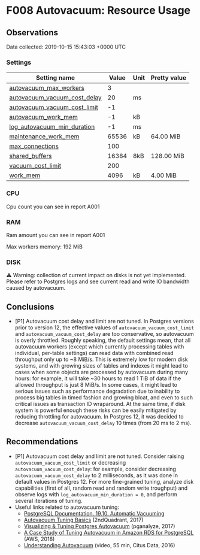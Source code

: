 # F008 Autovacuum: Resource Usage #

## Observations ##
Data collected: 2019-10-15 15:43:03 +0000 UTC  
### Settings ###




| Setting name | Value | Unit | Pretty value |
|-------------|-------|------|--------------|
| [autovacuum_max_workers](https://postgresqlco.nf/en/doc/param/autovacuum_max_workers)|3|<no value> |  |
| [autovacuum_vacuum_cost_delay](https://postgresqlco.nf/en/doc/param/autovacuum_vacuum_cost_delay)|20|ms |  |
| [autovacuum_vacuum_cost_limit](https://postgresqlco.nf/en/doc/param/autovacuum_vacuum_cost_limit)|-1|<no value> |  |
| [autovacuum_work_mem](https://postgresqlco.nf/en/doc/param/autovacuum_work_mem)|-1|kB |  |
| [log_autovacuum_min_duration](https://postgresqlco.nf/en/doc/param/log_autovacuum_min_duration)|-1|ms |  |
| [maintenance_work_mem](https://postgresqlco.nf/en/doc/param/maintenance_work_mem)|65536|kB | 64.00 MiB |
| [max_connections](https://postgresqlco.nf/en/doc/param/max_connections)|100|<no value> |  |
| [shared_buffers](https://postgresqlco.nf/en/doc/param/shared_buffers)|16384|8kB | 128.00 MiB |
| [vacuum_cost_limit](https://postgresqlco.nf/en/doc/param/vacuum_cost_limit)|200|<no value> |  |
| [work_mem](https://postgresqlco.nf/en/doc/param/work_mem)|4096|kB | 4.00 MiB |


### CPU ###

Cpu count you can see in report A001  

### RAM ###

Ram amount you can see in report A001

Max workers memory: 192&nbsp;MiB


### DISK ###

:warning: Warning: collection of current impact on disks is not yet implemented. Please refer to Postgres logs and see current read and write IO bandwidth caused by autovacuum.

## Conclusions ##
  - [P1] Autovacuum cost delay and limit are not tuned. In Postgres versions prior to version 12, the effective values of `autovacuum_vacuum_cost_limit` and `autovacuum_vacuum_cost_delay` are too conservative, so autovacuum is overly throttled. Roughly speaking, the default settings mean, that all autovacuum workers (except which currently processing tables with individual, per-table settings) can read data with combined read throughput only up to ~8 MiB/s. This is extremely low for modern disk systems, and with growing sizes of tables and indexes it might lead to cases when some objects are processed by autovacuum during many hours: for example, it will take ~30 hours to read 1 TiB of data if the allowed throughput is just 8 MiB/s. In some cases, it might lead to serious issues such as performance degradation due to inability to process big tables in timed fashion and growing bloat, and even to such critical issues as transaction ID wraparound. At the same time, if disk system is powerful enough these risks can be easily mitigated by reducing throttling for autovacuum. In Postgres 12, it was decided to decrease `autovacuum_vacuum_cost_delay` 10 times (from 20 ms to 2 ms).
  
 


## Recommendations ##
  - [P1] Autovacuum cost delay and limit are not tuned. Consider raising `autovacuum_vacuum_cost_limit` or decreasing `autovacuum_vacuum_cost_delay`: for example, consider decreasing `autovacuum_vacuum_cost_delay` to 2 milliseconds, as it was done in default  values in Postgres 12. For more fine-grained tuning, analyze disk capabilities (first of all, random read and random write troughput) and observe logs with `log_autovacuum_min_duration = 0`, and perform several iterations of tuning.
  - Useful links related to autovacuum tuning:  
    - [PostgreSQL Documentation. 19.10. Automatic Vacuuming](https://www.postgresql.org/docs/11.0/runtime-config-autovacuum.html)  
    - [Autovacuum Tuning Basics](https://www.2ndquadrant.com/en/blog/autovacuum-tuning-basics/) (2ndQuadrant, 2017)  
    - [Visualizing & Tuning Postgres Autovacuum](https://pganalyze.com/blog/visualizing-and-tuning-postgres-autovacuum) (pganalyze, 2017)  
    - [A Case Study of Tuning Autovacuum in Amazon RDS for PostgreSQL](https://aws.amazon.com/ru/blogs/database/a-case-study-of-tuning-autovacuum-in-amazon-rds-for-postgresql/) (AWS, 2018)  
    - [Understanding Autovacuum](https://www.youtube.com/watch?v=GqrBp0gyNHs) (video, 55 min, Citus Data, 2016)
  
 

